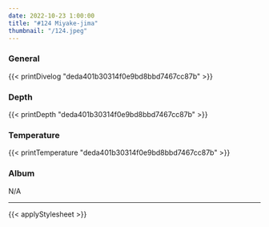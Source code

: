 ```yaml
---
date: 2022-10-23 1:00:00
title: "#124 Miyake-jima"
thumbnail: "/124.jpeg"
---
```


### General

{{< printDivelog "deda401b30314f0e9bd8bbd7467cc87b" >}}

### Depth

{{< printDepth "deda401b30314f0e9bd8bbd7467cc87b" >}}

### Temperature

{{< printTemperature "deda401b30314f0e9bd8bbd7467cc87b" >}}

### Album

N/A

---

{{< applyStylesheet >}}
